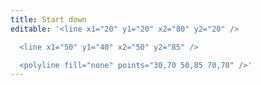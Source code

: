 ```yaml
---
title: Start down
editable: '<line x1="20" y1="20" x2="80" y2="20" />

  <line x1="50" y1="40" x2="50" y2="85" />

  <polyline fill="none" points="30,70 50,85 70,70" />'
---
```

